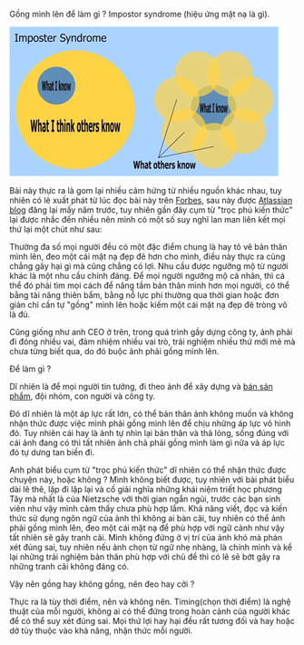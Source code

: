 Gồng mình lên để làm gì ? Impostor syndrome (hiệu ứng mặt nạ là gì). 


![Imposter syndrome](https://raw.githubusercontent.com/vdchuyen/chuyen-vn/master/img/imposter.png)

Bài này thực ra là gom lại nhiều cảm hứng từ nhiều nguồn khác nhau, tuy nhiên có lẽ xuất phát từ lúc đọc bài này trên [Forbes](https://www.forbes.com/sites/robertglazer/2018/06/29/the-imposter-syndrome-paradox-why-feeling-like-a-fraud-may-be-your-strongest-asset/), sau này được [Atlassian blog](https://www.atlassian.com/blog/inside-atlassian/impostor-syndrome-as-an-asset) đăng lại mấy năm trước, tuy nhiên gần đây cụm từ "trọc phú kiến thức" lại được nhắc đến nhiều nên mình có một số suy nghĩ lan man liên kết mọi thứ lại một chút như sau:

Thường đa số mọi người đều có một đặc điểm chung là hay tô vẽ bản thân mình lên, đeo một cái mặt nạ đẹp đẽ hơn cho mình, điều này thực ra cũng chẳng gây hại gì mà cũng chẳng có lợi. Nhu cầu được ngưỡng mộ từ người khác là một nhu cầu chính đáng. Để mọi người ngưỡng mộ cá nhân, thì cá thể đó phải tìm mọi cách để nâng tầm bản thân mình hơn mọi người, có thể bằng tài năng thiên bẩm, bằng nỗ lực phi thường qua thời gian hoặc đơn giản chỉ cần tự "gồng" mình lên hoặc kiếm một cái mặt nạ đẹp đẽ tròng vô là đủ. 

Cũng giống như anh CEO ở trên, trong quá trình gầy dựng công ty, ảnh phải đi đóng nhiều vai, đảm nhiệm nhiều vai trò, trải nghiệm nhiều thứ mới mẻ mà chưa từng biết qua, do đó buộc ảnh phải gồng mình lên. 

Để làm gì ? 

Dĩ nhiên là để mọi người tin tưởng, đi theo ảnh để xây dựng và [bán sản phẩm](https://xn--chuyn-ksa.vn/2022/07/29/build-sell-products.html), đội nhóm, con người và công ty.

Đó dĩ nhiên là một áp lực rất lớn, có thể bản thân ảnh không muốn và không nhận thức được việc mình phải gồng mình lên để chịu những áp lực vô hình đó. Tuy nhiên cái hay là ảnh tự nhìn lại bản thân và thả lỏng, sống đúng với cái ảnh đang có thì tất nhiên ảnh chả phải gồng mình làm gì nữa và áp lực đó tự dưng tan biến đi.  

Anh phát biểu cụm từ "trọc phú kiến thức" dĩ nhiên có thể nhận thức được chuyện này, hoặc không ? Mình không biết được, tuy nhiên với bài phát biểu dài lê thê, lặp đi lặp lại và cố giải nghĩa những khái niệm triết học phương Tây mà nhất là của Nietzsche với thời gian ngắn ngủi, trước các bạn sinh viên như vậy mình cảm thấy chưa phù hợp lắm. Khả năng viết, đọc và kiến thức sử dụng ngôn ngữ của ảnh thì không ai bàn cãi, tuy nhiên có thể ảnh phải gồng mình lên, đeo một cái mặt nạ để phù hợp với ngữ cảnh như vậy tất nhiên sẽ gây tranh cãi. Mình không đứng ở vị trí của ảnh khó mà phán xét đúng sai, tuy nhiên nếu ảnh chọn từ ngữ nhẹ nhàng, là chính mình và kể lại những trải nghiệm bản thân phù hợp với chủ đề thì có lẽ sẽ bớt gây ra những tranh cãi không đáng có.

Vậy nên gồng hay không gồng, nên đeo hay cởi ? 

Thực ra là tùy thời điểm, nên và không nên. Timing(chọn thời điểm) là nghệ thuật của mỗi người, không ai có thể đứng trong hoàn cảnh của người khác để có thể suy xét đúng sai. Mọi thứ lợi hay hại đều rất tương đối và hay hoặc dở tùy thuộc vào khả năng, nhận thức mỗi người.

